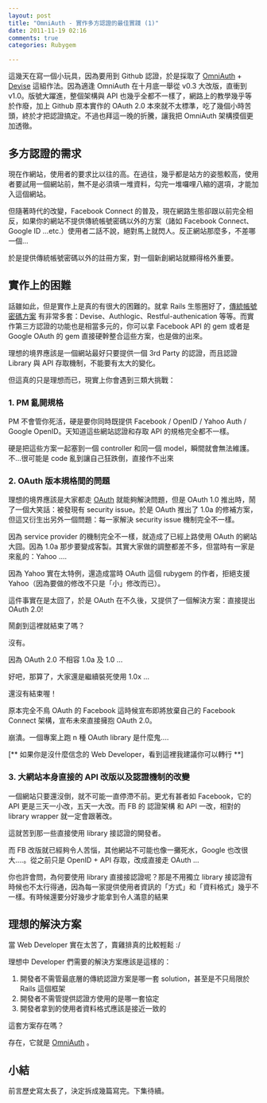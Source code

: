 ```yaml
---
layout: post
title: "OmniAuth - 實作多方認證的最佳實踐 (1)"
date: 2011-11-19 02:16
comments: true
categories: Rubygem 

---
```


這幾天在寫一個小玩具，因為要用到 Github 認證，於是採取了 [OmniAuth](https://github.com/intridea/omniauth)  + [Devise](https://github.com/plataformatec/devise) 這組作法。因為適逢 OmniAuth 在十月底一舉從 v0.3 大改版，直衝到 v1.0。版號大躍進，整個架構與 API 也幾乎全都不一樣了，網路上的教學幾乎等於作廢，加上 Github 原本實作的 OAuth 2.0 本來就不太標準，吃了幾個小時苦頭，終於才把認證搞定。不過也拜這一晚的折騰，讓我把 OmniAuth 架構摸個更加透徹。

## 多方認證的需求

現在作網站，使用者的要求比以往的高。在過往，幾乎都是站方的姿態較高，使用者要試用一個網站前，無不是必須填一堆資料，勾完一堆囉哩八縮的選項，才能加入這個網站。

但隨著時代的改變，Facebook Connect 的普及，現在網路生態卻跟以前完全相反，如果你的網站不提供傳統帳號密碼以外的方案（諸如 Facebook Connect、Google ID …etc.）使用者二話不說，絕對馬上就閃人。反正網站那麼多，不差哪一個…

於是提供傳統帳號密碼以外的註冊方案，對一個新創網站就顯得格外重要。

## 實作上的困難

話雖如此，但是實作上是真的有很大的困難的。就拿 Rails 生態圈好了，[傳統帳號密碼方案](https://www.ruby-toolbox.com/categories/rails_authentication) 有非常多套：Devise、Authlogic、Restful-authenication 等等。而實作第三方認證的功能也是相當多元的，你可以拿 Facebook API 的 gem 或者是 Google OAuth 的 gem 直接硬幹整合這些方案，也是做的出來。

理想的境界應該是一個網站最好只要提供一個 3rd Party 的認證，而且認證 Library 與 API 存取機制，不能要有太大的變化。

但這真的只是理想而已，現實上你會遇到三類大挑戰：

### 1. PM 亂開規格

PM 不會管你死活，硬是要你同時既提供 Facebook / OpenID / Yahoo Auth / Google OpenID。天知道這些網站認證和存取 API 的規格完全都不一樣。

硬是把這些方案一起塞到一個 controller 和同一個 model，瞬間就會無法維護。不…很可能是 code 亂到讓自己狂跌倒，直接作不出來

### 2. OAuth 版本規格間的問題

理想的境界應該是大家都走 [OAuth](http://zh.wikipedia.org/wiki/OAuth) 就能夠解決問題，但是 OAuth 1.0 推出時，鬧了一個大笑話：被發現有 security issue。於是 OAuth 推出了 1.0a 的修補方案，但這又衍生出另外一個問題：每一家解決 security issue 機制完全不一樣。

因為 service provider 的機制完全不一樣，就造成了已經上路使用 OAuth 的網站大囧。因為 1.0a 那步要變成客製。其實大家做的調整都差不多，但當時有一家是來亂的：Yahoo ….

因為 Yahoo 實在太特例，還造成當時 OAuth 這個 rubygem 的作者，拒絕支援 Yahoo（因為要做的修改不只是「小」修改而已）。

這件事實在是太囧了，於是 OAuth 在不久後，又提供了一個解決方案：直接提出 OAuth 2.0! 

鬧劇到這裡就結束了嗎？

沒有。

因為 OAuth 2.0 不相容 1.0a 及 1.0 …

好吧，那算了，大家還是繼續裝死使用 1.0x …

還沒有結束喔！

原本完全不鳥 OAuth 的 Facebook 這時候宣布即將放棄自己的 Facebook Connect 架構，宣布未來直接擁抱 OAuth 2.0。

崩潰。一個專案上跑 n 種 OAuth library 是什麼鬼....

[** 如果你是沒什麼信念的 Web Developer，看到這裡我建議你可以轉行 **]

### 3. 大網站本身直接的 API 改版以及認證機制的改變

一個網站只要還沒倒，就不可能一直停滯不前。更尤有甚者如 Facebook，它的 API 更是三天一小改，五天一大改。而 FB 的 認證架構 和 API 一改，相對的 library wrapper 就一定會跟著改。

這就苦到那一些直接使用 library 接認證的開發者。

而 FB 改版就已經夠令人苦惱，其他網站不可能也像一攤死水，Google 也改很大....。從之前只是 
OpenID + API 存取，改成直接走 OAuth ...

你也許會問，為何要使用 library 直接接認證呢？那是不用獨立 library 接認證有時候也不太行得通，因為每一家提供使用者資訊的「方式」和「資料格式」幾乎不一樣。有時候還要分好幾步才能拿到令人滿意的結果

## 理想的解決方案

當 Web Developer 實在太苦了，賣雞排真的比較輕鬆 :/

理想中 Developer 們需要的解決方案應該是這樣的：

1. 開發者不需管最底層的傳統認證方案是哪一套 solution，甚至是不只局限於 Rails 這個框架
2. 開發者不需管提供認證方使用的是哪一套協定
3. 開發者拿到的使用者資料格式應該是接近一致的

這套方案存在嗎？

存在，它就是 [OmniAuth](https://github.com/intridea/omniauth) 。

## 小結

前言歷史寫太長了，決定拆成幾篇寫完。下集待續。

